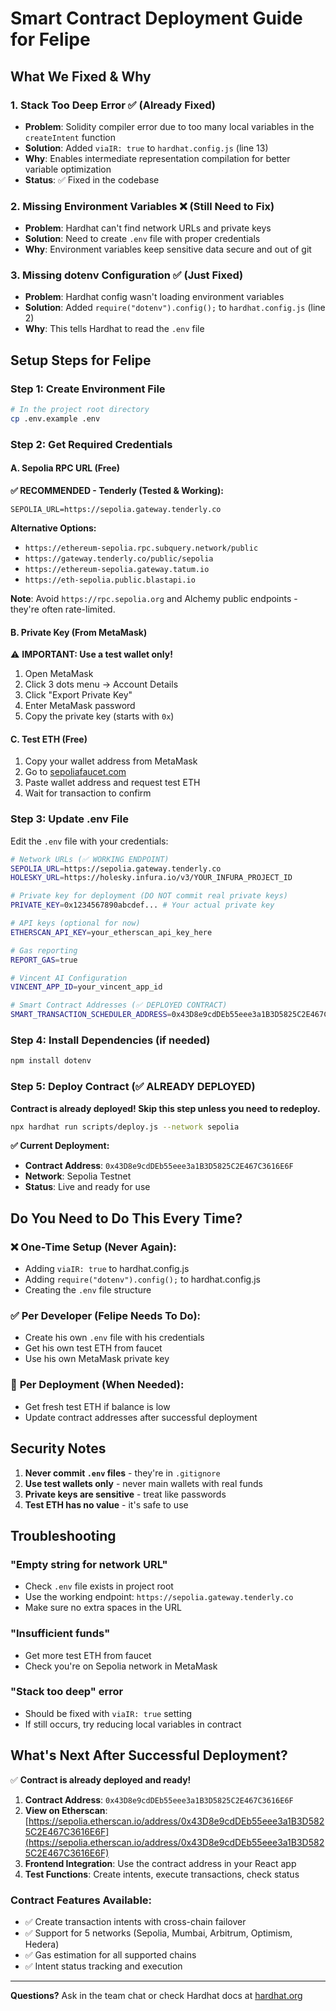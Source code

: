 # Smart Contract Deployment Guide for Felipe

## What We Fixed & Why

### 1. **Stack Too Deep Error** ✅ (Already Fixed)
- **Problem**: Solidity compiler error due to too many local variables in the `createIntent` function
- **Solution**: Added `viaIR: true` to `hardhat.config.js` (line 13)
- **Why**: Enables intermediate representation compilation for better variable optimization
- **Status**: ✅ Fixed in the codebase

### 2. **Missing Environment Variables** ❌ (Still Need to Fix)
- **Problem**: Hardhat can't find network URLs and private keys
- **Solution**: Need to create `.env` file with proper credentials
- **Why**: Environment variables keep sensitive data secure and out of git

### 3. **Missing dotenv Configuration** ✅ (Just Fixed)
- **Problem**: Hardhat config wasn't loading environment variables
- **Solution**: Added `require("dotenv").config();` to `hardhat.config.js` (line 2)
- **Why**: This tells Hardhat to read the `.env` file

## Setup Steps for Felipe

### Step 1: Create Environment File
```bash
# In the project root directory
cp .env.example .env
```

### Step 2: Get Required Credentials

#### A. Sepolia RPC URL (Free)
**✅ RECOMMENDED - Tenderly (Tested & Working):**
```
SEPOLIA_URL=https://sepolia.gateway.tenderly.co
```

**Alternative Options:**
- `https://ethereum-sepolia.rpc.subquery.network/public`
- `https://gateway.tenderly.co/public/sepolia`
- `https://ethereum-sepolia.gateway.tatum.io`
- `https://eth-sepolia.public.blastapi.io`

**Note**: Avoid `https://rpc.sepolia.org` and Alchemy public endpoints - they're often rate-limited.

#### B. Private Key (From MetaMask)
⚠️ **IMPORTANT: Use a test wallet only!**

1. Open MetaMask
2. Click 3 dots menu → Account Details
3. Click "Export Private Key"
4. Enter MetaMask password
5. Copy the private key (starts with `0x`)

#### C. Test ETH (Free)
1. Copy your wallet address from MetaMask
2. Go to [sepoliafaucet.com](https://sepoliafaucet.com)
3. Paste wallet address and request test ETH
4. Wait for transaction to confirm

### Step 3: Update .env File
Edit the `.env` file with your credentials:
```bash
# Network URLs (✅ WORKING ENDPOINT)
SEPOLIA_URL=https://sepolia.gateway.tenderly.co
HOLESKY_URL=https://holesky.infura.io/v3/YOUR_INFURA_PROJECT_ID

# Private key for deployment (DO NOT commit real private keys)
PRIVATE_KEY=0x1234567890abcdef... # Your actual private key

# API keys (optional for now)
ETHERSCAN_API_KEY=your_etherscan_api_key_here

# Gas reporting
REPORT_GAS=true

# Vincent AI Configuration
VINCENT_APP_ID=your_vincent_app_id

# Smart Contract Addresses (✅ DEPLOYED CONTRACT)
SMART_TRANSACTION_SCHEDULER_ADDRESS=0x43D8e9cdDEb55eee3a1B3D5825C2E467C3616E6F
```

### Step 4: Install Dependencies (if needed)
```bash
npm install dotenv
```

### Step 5: Deploy Contract (✅ ALREADY DEPLOYED)
**Contract is already deployed! Skip this step unless you need to redeploy.**

```bash
npx hardhat run scripts/deploy.js --network sepolia
```

**✅ Current Deployment:**
- **Contract Address**: `0x43D8e9cdDEb55eee3a1B3D5825C2E467C3616E6F`
- **Network**: Sepolia Testnet
- **Status**: Live and ready for use

## Do You Need to Do This Every Time?

### ❌ **One-Time Setup (Never Again):**
- Adding `viaIR: true` to hardhat.config.js
- Adding `require("dotenv").config();` to hardhat.config.js
- Creating the `.env` file structure

### ✅ **Per Developer (Felipe Needs To Do):**
- Create his own `.env` file with his credentials
- Get his own test ETH from faucet
- Use his own MetaMask private key

### 🔄 **Per Deployment (When Needed):**
- Get fresh test ETH if balance is low
- Update contract addresses after successful deployment

## Security Notes

1. **Never commit `.env` files** - they're in `.gitignore`
2. **Use test wallets only** - never main wallets with real funds
3. **Private keys are sensitive** - treat like passwords
4. **Test ETH has no value** - it's safe to use

## Troubleshooting

### "Empty string for network URL"
- Check `.env` file exists in project root
- Use the working endpoint: `https://sepolia.gateway.tenderly.co`
- Make sure no extra spaces in the URL

### "Insufficient funds"
- Get more test ETH from faucet
- Check you're on Sepolia network in MetaMask

### "Stack too deep" error
- Should be fixed with `viaIR: true` setting
- If still occurs, try reducing local variables in contract

## What's Next After Successful Deployment?

✅ **Contract is already deployed and ready!**

1. **Contract Address**: `0x43D8e9cdDEb55eee3a1B3D5825C2E467C3616E6F`
2. **View on Etherscan**: [https://sepolia.etherscan.io/address/0x43D8e9cdDEb55eee3a1B3D5825C2E467C3616E6F](https://sepolia.etherscan.io/address/0x43D8e9cdDEb55eee3a1B3D5825C2E467C3616E6F)
3. **Frontend Integration**: Use the contract address in your React app
4. **Test Functions**: Create intents, execute transactions, check status

### **Contract Features Available:**
- ✅ Create transaction intents with cross-chain failover
- ✅ Support for 5 networks (Sepolia, Mumbai, Arbitrum, Optimism, Hedera)
- ✅ Gas estimation for all supported chains
- ✅ Intent status tracking and execution

---

**Questions?** Ask in the team chat or check Hardhat docs at [hardhat.org](https://hardhat.org)

